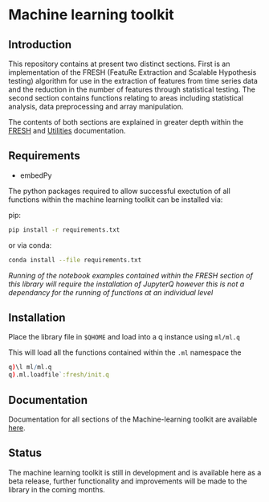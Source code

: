 # Machine learning toolkit
## Introduction
This repository contains at present two distinct sections. First is an implementation of the FRESH (FeatuRe Extraction and Scalable Hypothesis testing) algorithm for use in the extraction of features from time series data and the reduction in the number of features through statistical testing. The second section contains functions relating to areas including statistical analysis, data preprocessing and array manipulation.

The contents of both sections are explained in greater depth within the [FRESH](https://code.kx.com/v2/ml/toolkit/fresh/) and [Utilities](https://code.kx.com/v2/ml/toolkit/utilities/metric) documentation.

## Requirements

- embedPy

The python packages required to allow successful exectution of all functions within the machine learning toolkit can be installed via:

pip:
```bash
pip install -r requirements.txt
```

or via conda:
```bash
conda install --file requirements.txt
```

*Running of the notebook examples contained within the FRESH section of this library will require the installation of JupyterQ however this is not a dependancy for the running of functions at an individual level*

## Installation

Place the library file in `$QHOME` and load into a q instance using `ml/ml.q`

This will load all the functions contained within the `.ml` namespace the  
```q
q)\l ml/ml.q
q).ml.loadfile`:fresh/init.q
```

## Documentation

Documentation for all sections of the Machine-learning toolkit are available [here](https://code.kx.com/v2/ml/toolkit/).

## Status

The machine learning toolkit is still in development and is available here as a beta release, further functionality and improvements will be made to the library in the coming months.
